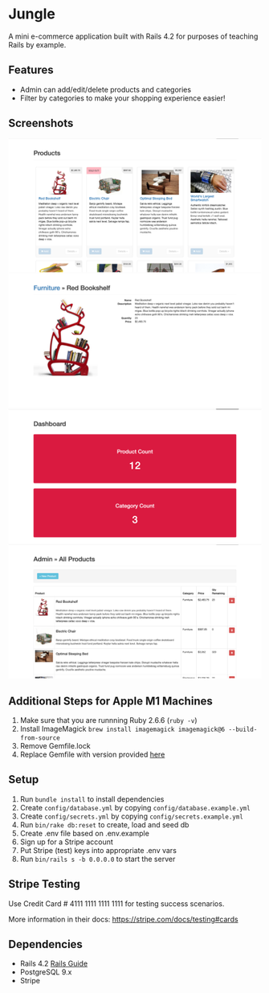# Jungle

A mini e-commerce application built with Rails 4.2 for purposes of teaching Rails by example.

## Features
- Admin can add/edit/delete products and categories
- Filter by categories to make your shopping experience easier!

## Screenshots
![Homepage](https://github.com/mozeezy/jungle/blob/master/screenshots/home-page.png?raw=true)
![Product-page](https://github.com/mozeezy/jungle/blob/master/screenshots/product-page.png?raw=true)
![Admin-dashboard](https://github.com/mozeezy/jungle/blob/master/screenshots/admin-dashboard.png?raw=true)
![Admin-products](https://github.com/mozeezy/jungle/blob/master/screenshots/admin-products.png?raw=true)

## Additional Steps for Apple M1 Machines

1. Make sure that you are runnning Ruby 2.6.6 (`ruby -v`)
1. Install ImageMagick `brew install imagemagick imagemagick@6 --build-from-source`
2. Remove Gemfile.lock
3. Replace Gemfile with version provided [here](https://gist.githubusercontent.com/FrancisBourgouin/831795ae12c4704687a0c2496d91a727/raw/ce8e2104f725f43e56650d404169c7b11c33a5c5/Gemfile)

## Setup

1. Run `bundle install` to install dependencies
2. Create `config/database.yml` by copying `config/database.example.yml`
3. Create `config/secrets.yml` by copying `config/secrets.example.yml`
4. Run `bin/rake db:reset` to create, load and seed db
5. Create .env file based on .env.example
6. Sign up for a Stripe account
7. Put Stripe (test) keys into appropriate .env vars
8. Run `bin/rails s -b 0.0.0.0` to start the server

## Stripe Testing

Use Credit Card # 4111 1111 1111 1111 for testing success scenarios.

More information in their docs: <https://stripe.com/docs/testing#cards>

## Dependencies

* Rails 4.2 [Rails Guide](http://guides.rubyonrails.org/v4.2/)
* PostgreSQL 9.x
* Stripe
